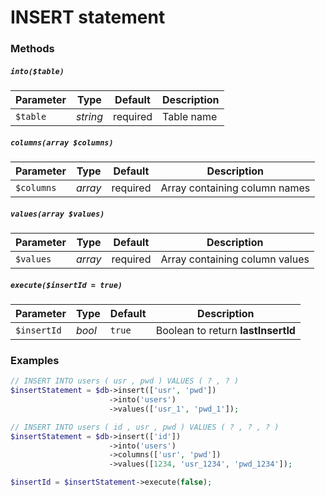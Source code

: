 # INSERT statement

### Methods

##### `into($table)`

Parameter | Type | Default | Description
--- | --- | --- | ---
`$table` | *string* | required | Table name

##### `columns(array $columns)`

Parameter | Type | Default | Description
--- | --- | --- | ---
`$columns` | *array* | required | Array containing column names

##### `values(array $values)`

Parameter | Type | Default | Description
--- | --- | --- | ---
`$values` | *array* | required | Array containing column values

##### `execute($insertId = true)`

Parameter | Type | Default | Description
--- | --- | --- | ---
`$insertId` | *bool* | `true` | Boolean to return **lastInsertId**

### Examples

```php
// INSERT INTO users ( usr , pwd ) VALUES ( ? , ? )
$insertStatement = $db->insert(['usr', 'pwd'])
                      ->into('users')
                      ->values(['usr_1', 'pwd_1']);

// INSERT INTO users ( id , usr , pwd ) VALUES ( ? , ? , ? )
$insertStatement = $db->insert(['id'])
                      ->into('users')
                      ->columns(['usr', 'pwd'])
                      ->values([1234, 'usr_1234', 'pwd_1234']);

$insertId = $insertStatement->execute(false);
```
